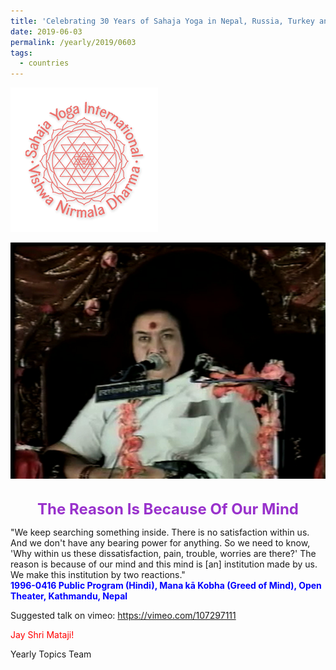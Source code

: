 ```yaml
---
title: 'Celebrating 30 Years of Sahaja Yoga in Nepal, Russia, Turkey and Ukraine, Post 12'
date: 2019-06-03
permalink: /yearly/2019/0603
tags:
  - countries
---
```


![PICTURE 9](/images/image9.png)

<div style="text-align: center"><img src="/images/image13.png" /></div>

<br>
<p style="color:DarkOrchid; text-align:center">
<font size="+2"><b>The Reason Is Because Of Our Mind</b><br></font>
</p>

<p>
"We keep searching something inside. There is no satisfaction within us. And we don't have any bearing power for anything. So we need to know, 'Why within us these dissatisfaction, pain, trouble, worries are there?' The reason is because of our mind and this mind is [an] institution made by us. We make this institution by two reactions."<br>
<font color="blue"><b>1996-0416 Public Program (Hindi), Mana kā Kobha (Greed of Mind), Open Theater, Kathmandu, Nepal</b></font><br>
</p>

Suggested talk on vimeo: <a href="https://vimeo.com/107297111"> https://vimeo.com/107297111</a>

<p style="color:red;">Jay Shri Mataji!<br></p>

Yearly Topics Team